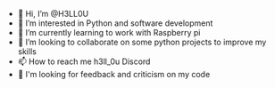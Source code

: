 
- 👋 Hi, I’m @H3LL0U
- 👀 I’m interested in Python and software development
- 🌱 I’m currently learning to work with Raspberry pi
- 💞️ I’m looking to collaborate on some python projects to improve my skills 
- 📫 How to reach me h3ll_0u Discord
- 🤝 I'm looking for feedback and criticism on my code


